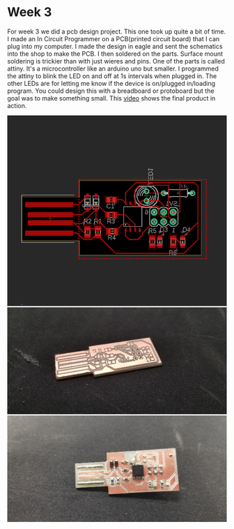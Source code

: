 # Week 3

For week 3 we did a pcb design project. This one took up quite a bit of time.
I made an In Circuit Programmer on a PCB(printed circuit board) that I can plug into my computer. I made the design in eagle and sent the schematics into the shop to make the PCB. I then soldered on the parts. Surface mount soldering is trickier than with just wieres and pins. One of the parts is called attiny. It's a microcontroller like an arduino uno but smaller. I programmed the attiny to blink the LED on and off at 1s intervals when plugged in. The other LEDs are for letting me know if the device is on/plugged in/loading program. You could design this with a breadboard or protoboard but the goal was to make something small. This [video](https://youtu.be/uPqIIRQjEn4) shows the final product in action.

![pcbschem](circuit_brd_file.PNG)
![pcb](pcb.jpg)
![finished_pcb](finished_pcb.jpg)
